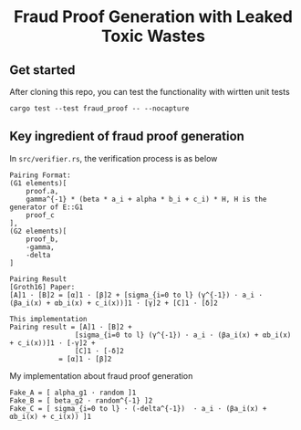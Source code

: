 <h1 align="center">Fraud Proof Generation with Leaked Toxic Wastes</h1>

## Get started
After cloning this repo, you can test the functionality with wirtten unit tests
```
cargo test --test fraud_proof -- --nocapture
```

## Key ingredient of fraud proof generation
In `src/verifier.rs`, the verification process is as below
```
Pairing Format:
(G1 elements)[
    proof.a,
    gamma^{-1} * (beta * a_i + alpha * b_i + c_i) * H, H is the generator of E::G1
    proof_c
],
(G2 elements)[
    proof_b,
    -gamma,
    -delta
]

Pairing Result
[Groth16] Paper:
[A]1 · [B]2 = [α]1 · [β]2 + [sigma_{i=0 to l} (γ^{-1}) · a_i · (βa_i(x) + αb_i(x) + c_i(x))]1 · [γ]2 + [C]1 · [δ]2

This implementation
Pairing result = [A]1 · [B]2 + 
                [sigma_{i=0 to l} (γ^{-1}) · a_i · (βa_i(x) + αb_i(x) + c_i(x))]1 · [-γ]2 +
                [C]1 · [-δ]2
            = [α]1 · [β]2

```

My implementation about fraud proof generation
```
Fake_A = [ alpha_g1 · random ]1
Fake_B = [ beta_g2 · random^{-1} ]2
Fake_C = [ sigma_{i=0 to l} · (-delta^{-1})  · a_i · (βa_i(x) + αb_i(x) + c_i(x)) ]1
```